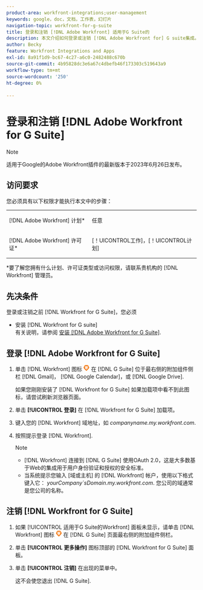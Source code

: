 ```yaml
---
product-area: workfront-integrations;user-management
keywords: google，doc，文档，工作表，幻灯片
navigation-topic: workfront-for-g-suite
title: 登录和注销 [!DNL Adobe Workfront] 适用于G Suite的
description: 本文介绍如何登录或注销 [!DNL Adobe Workfront for] G suite集成。
author: Becky
feature: Workfront Integrations and Apps
exl-id: 8a91f1d9-bc67-4c27-a6c0-2482488c670b
source-git-commit: 4b95828dc3e6a67c4dbefb46f173303c519643a9
workflow-type: tm+mt
source-wordcount: '250'
ht-degree: 0%

---
```


# 登录和注销 [!DNL Adobe Workfront for G Suite]

>[!NOTE]
>
>适用于Google的Adobe Workfront插件的最新版本于2023年6月26日发布。

## 访问要求

您必须具有以下权限才能执行本文中的步骤：

<table style="table-layout:auto"> 
 <col> 
 <col> 
 <tbody> 
  <tr> 
   <td role="rowheader">[!DNL Adobe Workfront] 计划*</td> 
   <td> <p>任意</p> </td> 
  </tr> 
  <tr> 
   <td role="rowheader">[!DNL Adobe Workfront] 许可证*</td> 
   <td> <p>[！UICONTROL工作]，[！UICONTROL计划]</p> </td> 
  </tr> 
   </tbody> 
</table>

&#42;要了解您拥有什么计划、许可证类型或访问权限，请联系贵机构的 [!DNL Workfront] 管理员。

## 先决条件

登录或注销之前 [!DNL Workfront for G Suite]，您必须

* 安装 [!DNL Workfront for G suite]\
   有关说明，请参阅 [安装 [!DNL Adobe Workfront for G Suite]](../../workfront-integrations-and-apps/workfront-for-g-suite/install-workfront-for-gsuite.md).

## 登录 [!DNL Adobe Workfront for G Suite]

1. 单击 [!DNL Workfront] 图标 ![](assets/wf-lion-icon.png) 在 [!DNL G Suite] 位于最右侧的附加组件侧栏 [!DNL Gmail]， [!DNL Google Calendar]，或 [!DNL Google Drive].

   如果您刚刚安装了 [!DNL Workfront for G Suite] 如果加载项中看不到此图标，请尝试刷新浏览器页面。

1. 单击 **[!UICONTROL 登录]** 在 [!DNL Workfront for G Suite] 加载项。
1. 键入您的 [!DNL Workfront] 域地址，如 *companyname.my.workfront.com*.
1. 按照提示登录 [!DNL Workfront].

   >[!NOTE]
   >
   >* [!DNL Workfront] 连接到 [!DNL G Suite] 使用OAuth 2.0，这是大多数基于Web的集成用于用户身份验证和授权的安全标准。
   >* 当系统提示您输入 [域或主机] 的 [!DNL Workfront] 帐户，使用以下格式键入它： *yourCompany`sDomain.my.workfront.com*. 您公司的域通常是您公司的名称。


## 注销 [!DNL Workfront for G Suite]

1. 如果 [!UICONTROL 适用于G Suite的Workfront] 面板未显示，请单击 [!DNL Workfront] 图标 ![](assets/wf-lion-icon.png) 在 [!DNL G Suite] 页面最右侧的附加组件侧栏。
1. 单击 **[!UICONTROL 更多操作]** 图标顶部的 [!DNL Workfront for G Suite] 面板。

1. 单击 **[!UICONTROL 注销]** 在出现的菜单中。

   这不会使您退出 [!DNL G Suite].
